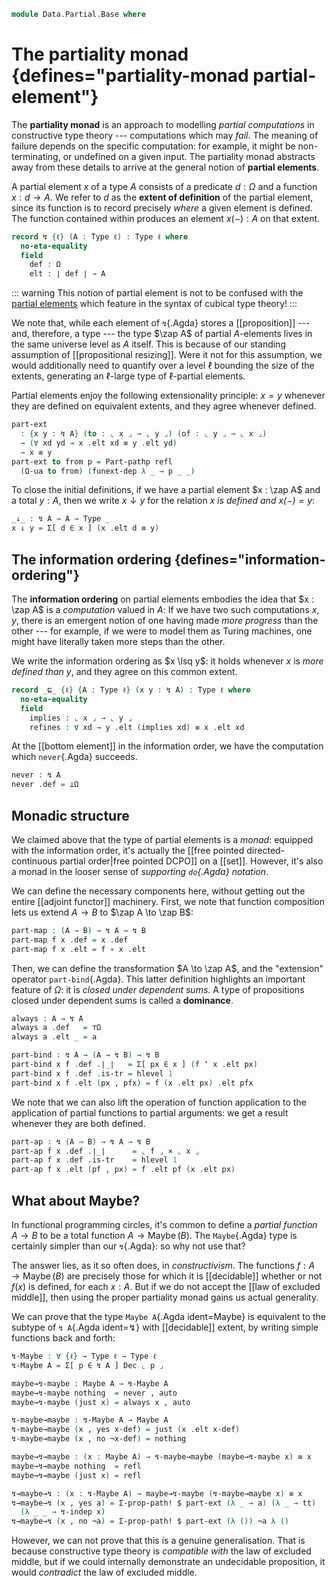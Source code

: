 <!--
```agda
open import 1Lab.Prelude

open import Data.Maybe.Base
open import Data.List.Base
open import Data.Nat.Base
open import Data.Dec
```
-->

```agda
module Data.Partial.Base where
```

<!--
```agda
private variable
  o o' ℓ : Level
  A B C : Type ℓ
```
-->

# The partiality monad {defines="partiality-monad partial-element"}

The **partiality monad** is an approach to modelling _partial
computations_ in constructive type theory --- computations which may
_fail_. The meaning of failure depends on the specific computation: for
example, it might be non-terminating, or undefined on a given input. The
partiality monad abstracts away from these details to arrive at the
general notion of **partial elements**.

A partial element $x$ of a type $A$ consists of a predicate $d : \Omega$
and a function $x : d \to A$. We refer to $d$ as the **extent of
definition** of the partial element, since its function is to record
precisely _where_ a given element is defined. The function contained
within produces an element $x(-) : A$ on that extent.

```agda
record ↯ {ℓ} (A : Type ℓ) : Type ℓ where
  no-eta-equality
  field
    def : Ω
    elt : ∣ def ∣ → A
```

::: warning
This notion of partial element is not to be confused with the [partial
elements] which feature in the syntax of cubical type theory!
:::

[partial elements]: 1Lab.Path.html#partial-elements

We note that, while each element of `↯`{.Agda} stores a
[[proposition]] --- and, therefore, a type --- the type $\zap A$ of
partial $A$-elements lives in the same universe level as $A$ itself.
This is because of our standing assumption of [[propositional
resizing]]. Were it not for this assumption, we would additionally need
to quantify over a level $\ell$ bounding the size of the extents,
generating an $\ell$-large type of $\ell$-partial elements.

<!--
```agda
open ↯ public

instance
  Underlying-Part : Underlying (↯ A)
  Underlying-Part = record { ℓ-underlying = lzero ; ⌞_⌟ = λ x → ⌞ x .def ⌟ }

abstract
  ↯-indep : (x : ↯ A) {p q : ⌞ x ⌟} → x .elt p ≡ x .elt q
  ↯-indep x = ap (x .elt) (x .def .is-tr _ _)

Part-pathp
  : {x : ↯ A} {y : ↯ B} (p : A ≡ B) (q : x .def ≡ y .def)
  → PathP (λ i → ∣ q i ∣ → p i) (x .elt) (y .elt)
  → PathP (λ i → ↯ (p i)) x y
Part-pathp {x = x} {y = y} p q r i .def = q i
Part-pathp {x = x} {y = y} p q r i .elt = r i
```
-->

Partial elements enjoy the following extensionality principle: $x = y$
whenever they are defined on equivalent extents, and they agree whenever
defined.

```agda
part-ext
  : {x y : ↯ A} (to : ⌞ x ⌟ → ⌞ y ⌟) (of : ⌞ y ⌟ → ⌞ x ⌟)
  → (∀ xd yd → x .elt xd ≡ y .elt yd)
  → x ≡ y
part-ext to from p = Part-pathp refl
  (Ω-ua to from) (funext-dep λ _ → p _ _)
```

To close the initial definitions, if we have a partial element $x : \zap
A$ and a total $y : A$, then we write $x \downarrow y$ for the relation
_$x$ is defined and $x(-) = y$_:

```agda
_↓_ : ↯ A → A → Type _
x ↓ y = Σ[ d ∈ x ] (x .elt d ≡ y)
```

<!--
```agda
instance
  Membership-↯ : Membership A (↯ A) _
  Membership-↯ = record { _∈_ = λ x p → p ↓ x }
```
-->

<!--
```agda
abstract instance
  H-Level-↯ : ∀ {A : Type ℓ} {n} ⦃ _ : 2 ≤ n ⦄ ⦃ _ : H-Level A n ⦄ → H-Level (↯ A) n
  H-Level-↯ {n = suc (suc n)} ⦃ s≤s (s≤s p) ⦄ =
    hlevel-instance $ Iso→is-hlevel! (2 + n) eqv
    where unquoteDecl eqv = declare-record-iso eqv (quote ↯)
```
-->

## The information ordering {defines="information-ordering"}

The **information ordering** on partial elements embodies the idea that
$x : \zap A$ is a _computation_ valued in $A$: If we have two such
computations $x, y$, there is an emergent notion of one having made
_more progress_ than the other --- for example, if we were to model them
as Turing machines, one might have literally taken more steps than the
other.

We write the information ordering as $x \lsq y$: it holds whenever $x$
is *more defined than* $y$, and they agree on this common extent.

```agda
record _⊑_ {ℓ} {A : Type ℓ} (x y : ↯ A) : Type ℓ where
  no-eta-equality
  field
    implies : ⌞ x ⌟ → ⌞ y ⌟
    refines : ∀ xd → y .elt (implies xd) ≡ x .elt xd
```

<!--
```agda
open _⊑_ public

abstract instance
  H-Level-⊑ : ∀ {A : Type ℓ} {x y : ↯ A} {n} ⦃ _ : 1 ≤ n ⦄ ⦃ _ : H-Level A (suc n) ⦄ → H-Level (x ⊑ y) n
  H-Level-⊑ {n = suc n} ⦃ s≤s p ⦄ = hlevel-instance $ Iso→is-hlevel! (suc n) eqv
    where unquoteDecl eqv = declare-record-iso eqv (quote _⊑_)
```
-->

At the [[bottom element]] in the information order, we have the
computation which `never`{.Agda} succeeds.

```agda
never : ↯ A
never .def = ⊥Ω
```

## Monadic structure

We claimed above that the type of partial elements is a _monad_:
equipped with the information order, it's actually the [[free pointed
directed-continuous partial order|free pointed DCPO]] on a [[set]].
However, it's also a monad in the looser sense of _supporting
`do`{.Agda} notation_.

We can define the necessary components here, without getting out the
entire [[adjoint functor]] machinery. First, we note that function
composition lets us extend $A \to B$ to $\zap A \to \zap B$:

```agda
part-map : (A → B) → ↯ A → ↯ B
part-map f x .def = x .def
part-map f x .elt = f ∘ x .elt
```

Then, we can define the transformation $A \to \zap A$, and the
"extension" operator `part-bind`{.Agda}. This latter definition
highlights an important feature of $\Omega$: it is _closed under
dependent sums_. A type of propositions closed under dependent sums is
called a **dominance**.

```agda
always : A → ↯ A
always a .def   = ⊤Ω
always a .elt _ = a

part-bind : ↯ A → (A → ↯ B) → ↯ B
part-bind x f .def .∣_∣   = Σ[ px ∈ x ] (f ʻ x .elt px)
part-bind x f .def .is-tr = hlevel 1
part-bind x f .elt (px , pfx) = f (x .elt px) .elt pfx
```

We note that we can also lift the operation of function application to
the application of partial functions to partial arguments: we get a
result whenever they are both defined.

```agda
part-ap : ↯ (A → B) → ↯ A → ↯ B
part-ap f x .def .∣_∣      = ⌞ f ⌟ × ⌞ x ⌟
part-ap f x .def .is-tr    = hlevel 1
part-ap f x .elt (pf , px) = f .elt pf (x .elt px)
```

<!--
```agda
instance
  ↯-Map : Map (eff ↯)
  ↯-Map .Map.map = part-map

  ↯-Idiom : Idiom (eff ↯)
  ↯-Idiom .Idiom.Map-idiom = ↯-Map
  ↯-Idiom .Idiom.pure      = always
  ↯-Idiom .Idiom._<*>_     = part-ap

  ↯-Bind : Bind (eff ↯)
  ↯-Bind .Bind._>>=_      = part-bind
  ↯-Bind .Bind.Idiom-bind = ↯-Idiom
```
-->

## What about Maybe?

In functional programming circles, it's common to define a *partial
function* $A \to B$ to be a total function $A \to
\operatorname{Maybe}(B)$. The `Maybe`{.Agda} type is certainly simpler
than our `↯`{.Agda}: so why not use that?

The answer lies, as it so often does, in _constructivism_. The functions
$f : A \to \operatorname{Maybe}(B)$ are precisely those for which it is
[[decidable]] whether or not $f(x)$ is defined, for each $x : A$. But if
we do not accept the [[law of excluded middle]], then using the proper
partiality monad gains us actual generality.

We can prove that the type `Maybe A`{.Agda ident=Maybe} is equivalent to
the subtype of `↯ A`{.Agda ident=↯} with [[decidable]] extent, by
writing simple functions back and forth:

```agda
↯-Maybe : ∀ {ℓ} → Type ℓ → Type ℓ
↯-Maybe A = Σ[ p ∈ ↯ A ] Dec ⌞ p ⌟

maybe→↯-maybe : Maybe A → ↯-Maybe A
maybe→↯-maybe nothing  = never , auto
maybe→↯-maybe (just x) = always x , auto

↯-maybe→maybe : ↯-Maybe A → Maybe A
↯-maybe→maybe (x , yes x-def) = just (x .elt x-def)
↯-maybe→maybe (x , no ¬x-def) = nothing

maybe→↯→maybe : (x : Maybe A) → ↯-maybe→maybe (maybe→↯-maybe x) ≡ x
maybe→↯→maybe nothing  = refl
maybe→↯→maybe (just x) = refl

↯→maybe→↯ : (x : ↯-Maybe A) → maybe→↯-maybe (↯-maybe→maybe x) ≡ x
↯→maybe→↯ (x , yes a) = Σ-prop-path! $ part-ext (λ _ → a) (λ _ → tt)
  (λ _ _ → ↯-indep x)
↯→maybe→↯ (x , no ¬a) = Σ-prop-path! $ part-ext (λ ()) ¬a λ ()
```

However, we can not prove that this is a genuine generalisation. That is
because constructive type theory is _compatible with_ the law of
excluded middle, but if we could internally demonstrate an undecidable
proposition, it would _contradict_ the law of excluded middle.
